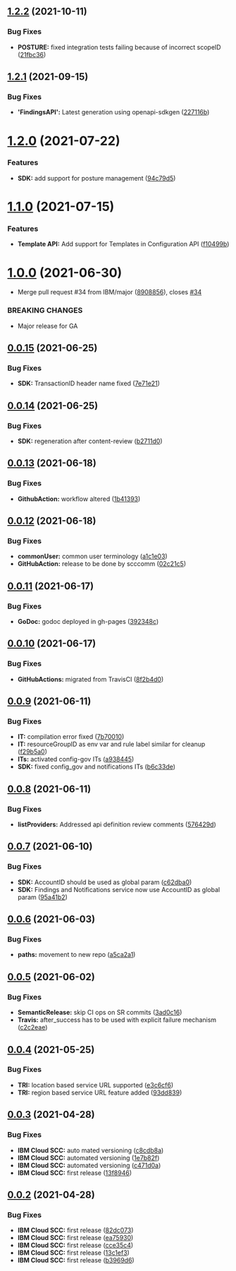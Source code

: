## [1.2.2](https://github.com/IBM/scc-go-sdk/compare/v1.2.1...v1.2.2) (2021-10-11)


### Bug Fixes

* **POSTURE:** fixed integration tests failing because of incorrect scopeID ([21fbc36](https://github.com/IBM/scc-go-sdk/commit/21fbc36c88c36efba2d03e1ea9b980ba064f0f20))

## [1.2.1](https://github.com/IBM/scc-go-sdk/compare/v1.2.0...v1.2.1) (2021-09-15)


### Bug Fixes

* **'FindingsAPI':** Latest generation using openapi-sdkgen ([227116b](https://github.com/IBM/scc-go-sdk/commit/227116be8bc4f21ec43b331d14afccad9e824852))

# [1.2.0](https://github.com/IBM/scc-go-sdk/compare/v1.1.0...v1.2.0) (2021-07-22)


### Features

* **SDK:** add support for posture management ([94c79d5](https://github.com/IBM/scc-go-sdk/commit/94c79d53b83882a692f444d7f8dedeb784640133))

# [1.1.0](https://github.com/IBM/scc-go-sdk/compare/v1.0.0...v1.1.0) (2021-07-15)


### Features

* **Template API:** Add support for Templates in Configuration API ([f10499b](https://github.com/IBM/scc-go-sdk/commit/f10499ba9b9be44f03b6f270c08535d53133ed9a))

# [1.0.0](https://github.com/IBM/scc-go-sdk/compare/v0.0.15...v1.0.0) (2021-06-30)


* Merge pull request #34 from IBM/major ([8908856](https://github.com/IBM/scc-go-sdk/commit/89088562a65c8b51a2cafeba732ece9f021c3cb6)), closes [#34](https://github.com/IBM/scc-go-sdk/issues/34)


### BREAKING CHANGES

* Major release for GA

## [0.0.15](https://github.com/IBM/scc-go-sdk/compare/v0.0.14...v0.0.15) (2021-06-25)


### Bug Fixes

* **SDK:** TransactionID header name fixed ([7e71e21](https://github.com/IBM/scc-go-sdk/commit/7e71e219ad5f7ad83256a5902088f1c70a292f47))

## [0.0.14](https://github.com/IBM/scc-go-sdk/compare/v0.0.13...v0.0.14) (2021-06-25)


### Bug Fixes

* **SDK:** regeneration after content-review ([b2711d0](https://github.com/IBM/scc-go-sdk/commit/b2711d0b11987c6c8d60783df46b50cd85c691ce))

## [0.0.13](https://github.com/IBM/scc-go-sdk/compare/v0.0.12...v0.0.13) (2021-06-18)


### Bug Fixes

* **GithubAction:** workflow altered ([1b41393](https://github.com/IBM/scc-go-sdk/commit/1b41393f5ffe57b6c1010b066e698fa086abb1d0))

## [0.0.12](https://github.com/IBM/scc-go-sdk/compare/v0.0.11...v0.0.12) (2021-06-18)


### Bug Fixes

* **commonUser:** common user terminology ([a1c1e03](https://github.com/IBM/scc-go-sdk/commit/a1c1e0371bb49c80319e58adc59054080044920e))
* **GitHubAction:** release to be done by scccomm ([02c21c5](https://github.com/IBM/scc-go-sdk/commit/02c21c56bd565cfcc62e8c12694a2bf74488a169))

## [0.0.11](https://github.com/IBM/scc-go-sdk/compare/v0.0.10...v0.0.11) (2021-06-17)


### Bug Fixes

* **GoDoc:** godoc deployed in gh-pages ([392348c](https://github.com/IBM/scc-go-sdk/commit/392348cff9da8384d11b317f05f74304f4cd6e0e))

## [0.0.10](https://github.com/IBM/scc-go-sdk/compare/v0.0.9...v0.0.10) (2021-06-17)


### Bug Fixes

* **GitHubActions:** migrated from TravisCI ([8f2b4d0](https://github.com/IBM/scc-go-sdk/commit/8f2b4d003cc25be2fa322d1ab621f18ef2157d95))

## [0.0.9](https://github.com/IBM/scc-go-sdk/compare/v0.0.8...v0.0.9) (2021-06-11)


### Bug Fixes

* **IT:** compilation error fixed ([7b70010](https://github.com/IBM/scc-go-sdk/commit/7b70010a1818dca77d3188a3aac49ac5105d3eb3))
* **IT:** resourceGroupID as env var and rule label similar for cleanup ([f29b5a0](https://github.com/IBM/scc-go-sdk/commit/f29b5a0b03c1c2d03189db715f92c97828a81245))
* **ITs:** activated config-gov ITs ([a938445](https://github.com/IBM/scc-go-sdk/commit/a9384454d37c8133f03fc60d259b590fa3103732))
* **SDK:** fixed config_gov and notifications ITs ([b6c33de](https://github.com/IBM/scc-go-sdk/commit/b6c33de84947b0a0d1421f5f41ac0450227cb136))

## [0.0.8](https://github.com/IBM/scc-go-sdk/compare/v0.0.7...v0.0.8) (2021-06-11)


### Bug Fixes

* **listProviders:** Addressed api definition review comments ([576429d](https://github.com/IBM/scc-go-sdk/commit/576429d142a6508e6146a83166b851cfa68cc86a))

## [0.0.7](https://github.com/IBM/scc-go-sdk/compare/v0.0.6...v0.0.7) (2021-06-10)


### Bug Fixes

* **SDK:** AccountID should be used as global param ([c62dba0](https://github.com/IBM/scc-go-sdk/commit/c62dba0cd6808a9015f15dda568e2ddfd2aff6db))
* **SDK:** Findings and Notifications service now use AccountID as global param ([95a41b2](https://github.com/IBM/scc-go-sdk/commit/95a41b2a031642bd3eee888a707b672627b50c23))

## [0.0.6](https://github.com/IBM/scc-go-sdk/compare/v0.0.5...v0.0.6) (2021-06-03)


### Bug Fixes

* **paths:** movement to new repo ([a5ca2a1](https://github.com/IBM/scc-go-sdk/commit/a5ca2a1a745f9a2c5271e18721abf7cad1e3a146))

## [0.0.5](https://github.com/IBM/scc-go-sdk/compare/v0.0.4...v0.0.5) (2021-06-02)


### Bug Fixes

* **SemanticRelease:** skip CI ops on SR commits ([3ad0c16](https://github.com/IBM/scc-go-sdk/commit/3ad0c16a78db76fc8cbff87accc7989bfbcef09b))
* **Travis:** after_success has to be used with explicit failure mechanism ([c2c2eae](https://github.com/IBM/scc-go-sdk/commit/c2c2eae5c51b4c26d8eddb443b430f2bba8dc575))

## [0.0.4](https://github.com/IBM/scc-go-sdk/compare/v0.0.3...v0.0.4) (2021-05-25)


### Bug Fixes

* **TRI:** location based service URL supported ([e3c6cf6](https://github.com/IBM/scc-go-sdk/commit/e3c6cf69b78193e3d89edf119ab10d67c161d0a8))
* **TRI:** region based service URL feature added ([93dd839](https://github.com/IBM/scc-go-sdk/commit/93dd839113eaecc61b3b4fab3f22aac519411085))

## [0.0.3](https://github.com/IBM/scc-go-sdk/compare/v0.0.2...v0.0.3) (2021-04-28)


### Bug Fixes

* **IBM Cloud SCC:** auto mated versioning ([c8cdb8a](https://github.com/IBM/scc-go-sdk/commit/c8cdb8af2b9bf1b5e95bc3ee90994df6ec50c135))
* **IBM Cloud SCC:** automated versioning ([1e7b82f](https://github.com/IBM/scc-go-sdk/commit/1e7b82fb3a83c6c5ecd4bbcfd1bc5cc18578064a))
* **IBM Cloud SCC:** automated versioning ([c471d0a](https://github.com/IBM/scc-go-sdk/commit/c471d0aa87ff97d8d42df40dac35bb2436f96c69))
* **IBM Cloud SCC:** first release ([13f8946](https://github.com/IBM/scc-go-sdk/commit/13f8946cc8809edf70fe60f6d16592570bd3367c))

## [0.0.2](https://github.com/IBM/scc-go-sdk/compare/v0.0.1...v0.0.2) (2021-04-28)


### Bug Fixes

* **IBM Cloud SCC:** first release ([82dc073](https://github.com/IBM/scc-go-sdk/commit/82dc073980507531748a3a985d12b37a5af43019))
* **IBM Cloud SCC:** first release ([ea75930](https://github.com/IBM/scc-go-sdk/commit/ea7593003ff2886684f18a69fd5d5c0b60cb82c0))
* **IBM Cloud SCC:** first release ([cce35c4](https://github.com/IBM/scc-go-sdk/commit/cce35c439b4ff5481ac5beee8a9ec70182575990))
* **IBM Cloud SCC:** first release ([13c1ef3](https://github.com/IBM/scc-go-sdk/commit/13c1ef33a88458fd07e8e1fbdd463d6b0f000b9f))
* **IBM Cloud SCC:** first release ([b3969d6](https://github.com/IBM/scc-go-sdk/commit/b3969d607313499e4007900ac8e5d3d6875def58))
